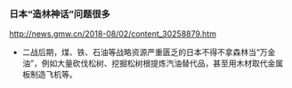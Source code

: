 ### 日本“造林神话”问题很多
http://news.gmw.cn/2018-08/02/content_30258879.htm
- 二战后期，煤、铁、石油等战略资源严重匮乏的日本不得不拿森林当“万金油”，例如大量砍伐松树、挖掘松树根提炼汽油替代品，甚至用木材取代金属板制造飞机等。